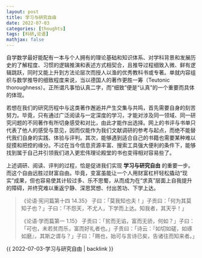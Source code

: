 ```yaml
---
layout: post
title: 学习与研究自由
date: 2022-07-03
categories: [thoughts]
tags: [科研,论语]
mathjax: false
---
```


自学数学最好能配有一本与个人拥有的理论基础和知识体系、对学科背景和发展历史的了解程度、习惯的逻辑推演和表述方式相契合，且推导过程细致入微、鲜有逻辑跳跃，同时又能上升到方法论层次而授人以渔的优秀教科书或专著。单就内容组织与数学推导的细致程度来说，当以德国人的著作更胜一筹（Teutonic thoroughness）。正所谓凡事怕认真二字，而“细致”便是“认真”的一个重要而具体的体现。

若想在我们的研究历程中与这类著作邂逅并产生交集与共鸣，首先需要自身的刻苦努力。毕竟，只有通过广泛阅读与一定深度的学习，才能对涉及同一领域、同一研究问题的不同著作有所切身感受和对比，由此才能作出选择。网上的书评与书单只代表了他人的感受与意见，因而仅能作为我们文献调研的参考与起点，而绝不能替代我们自身的实践、体验与评判。其次，能够遇到适合自己的书籍也需要某种难以捉摸和把控的缘分。不过在当今信息资源丰富、搜索工具强大便利的条件下，能够找到属于自己并引领我们进入更宏伟理论殿堂的书也变得相对容易些了。

上述调研、阅读、评判的过程，恰是促进我们实现 **学习与研究自由** 的重要一步。而这个自由远胜过财富自由。毕竟，变富虽能让一个人用财富杠杆轻松撬动“现实”成果，但也容易使其计较过多、乐不思蜀，从而成为在“求真”层面上自我提升的障碍，并终究难以重返宁静、深思冥想、付出苦功、下学上达。

> 《论语·宪问篇第十四 14.35》 子曰：「莫我知也夫！」子贡曰：「何为其莫知子也？」子曰：「不怨天，不尤人，下学而上达。知我者，其天乎！」
>
> 《论语·学而篇第一 1.15》 子贡曰：「贫而无谄，富而无骄，何如？」子曰：「可也，未若贫而乐，富而好礼者也。」子贡曰：「诗云：『如切如磋，如琢如磨』，其斯之谓与？」子曰：「赐也，始可与言诗已矣，告诸往而知来者。」

{{ 2022-07-03-学习与研究自由 | backlink }}
